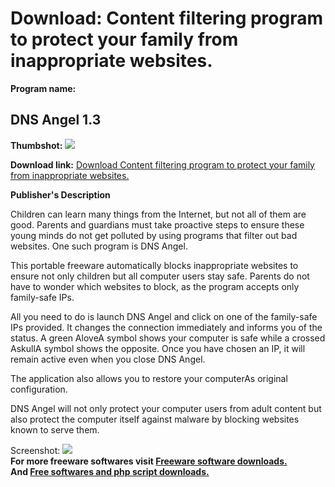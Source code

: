 # Download: Content filtering program to protect your family from inappropriate websites.

**Program name:**

## DNS Angel 1.3

  
**Thumbshot:** ![](http://www.freewarefiles.com/screenshot/dnsangel_md.jpg)   
  
**Download link:** [Download Content filtering program to protect your family from inappropriate websites.](http://freesoftwares.boysofts.com/DNS-Angel_program_98666.html)  
  


**Publisher's Description**  
  


Children can learn many things from the Internet, but not all of them are good. Parents and guardians must take proactive steps to ensure these young minds do not get polluted by using programs that filter out bad websites. One such program is DNS Angel. 

This portable freeware automatically blocks inappropriate websites to ensure not only children but all computer users stay safe. Parents do not have to wonder which websites to block, as the program accepts only family-safe IPs.

All you need to do is launch DNS Angel and click on one of the family-safe IPs provided. It changes the connection immediately and informs you of the status. A green AloveA symbol shows your computer is safe while a crossed AskullA symbol shows the opposite. Once you have chosen an IP, it will remain active even when you close DNS Angel.

The application also allows you to restore your computerAs original configuration.

DNS Angel will not only protect your computer users from adult content but also protect the computer itself against malware by blocking websites known to serve them. 

  
  
Screenshot: ![](http://www.freewarefiles.com/screenshot/dnsangel.jpg)   
**For more freeware softwares visit [Freeware software downloads.](http://freesoftwares.boysofts.com/)**   
**And [Free softwares and php script downloads.](http://www.boysofts.com/)**
